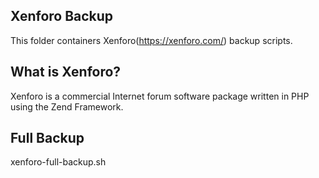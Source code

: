 ## Xenforo Backup
This folder containers Xenforo(https://xenforo.com/) backup scripts.

## What is Xenforo?
Xenforo is a commercial Internet forum software package written in PHP using
the Zend Framework.

## Full Backup
xenforo-full-backup.sh
